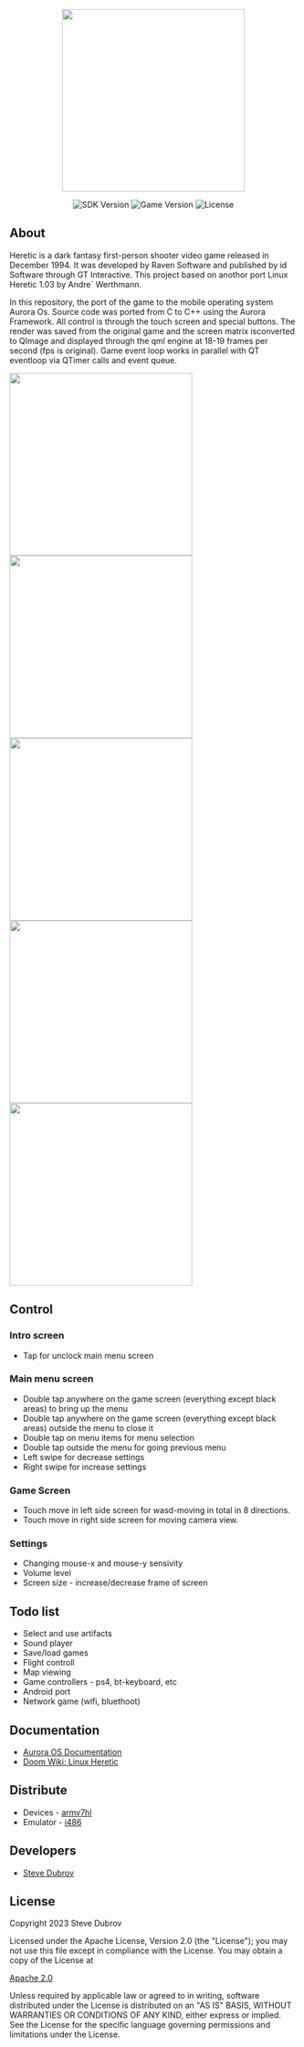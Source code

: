 <p align="center">
      <img src="https://github.com/Scaarj/heretic/assets/25565781/4a7a8432-c7fa-45d6-adc0-11dbae6558cc" width="320">
</p>

<p align="center">
   <img src="https://img.shields.io/badge/Sdk%20Version-4.0.2.89-green" alt="SDK Version">
   <img src="https://img.shields.io/badge/Game%20Version-1.0.42-blue" alt="Game Version">
   <img src="https://img.shields.io/badge/License-Apache%20License-yellow" alt="License">
</p>

## About

Heretic is a dark fantasy first-person shooter video game released in December 1994. It was developed by Raven Software and published by id Software through GT Interactive. This project based on anothor port Linux Heretic 1.03 by Andre` Werthmann.

In this repository, the port of the game to the mobile operating system Aurora Os. Source code was ported from C to C++ using the Aurora Framework. All control is through the touch screen and special buttons. The render was saved from the original game and the screen matrix is ​​converted to QImage and displayed through the qml engine at 18-19 frames per second (fps is original). Game event loop works in parallel with QT eventloop via QTimer calls and event queue.

<img src="https://github.com/Scaarj/heretic/assets/25565781/d3ef5398-3012-4304-bd94-3c37b71c006c" width="320">
<img src="https://github.com/Scaarj/heretic/assets/25565781/506740b9-40bd-4ed8-8e25-3d97fca96749" width="320">
<img src="https://github.com/Scaarj/heretic/assets/25565781/2a85ca27-1b28-4473-bff9-31e302265c3b" width="320">
<img src="https://github.com/Scaarj/heretic/assets/25565781/f827329e-8837-43a1-9118-ea2939d54798" width="320">

<img src="https://github.com/Scaarj/heretic/assets/25565781/5b4174ae-8d51-41a0-a161-dbc03b86f139" width="320">

## Control

### Intro screen
- Tap for unclock main menu screen
### Main menu screen
- Double tap anywhere on the game screen (everything except black areas) to bring up the menu
- Double tap anywhere on the game screen (everything except black areas) outside the menu to close it
- Double tap on menu items for menu selection
- Double tap outside the menu for going previous menu
- Left swipe for decrease settings
- Right swipe for increase settings
### Game Screen
- Touch move in left side screen for wasd-moving in total in 8 directions.
- Touch move in right side screen for moving camera view.

### Settings
- Changing mouse-x and mouse-y sensivity
- Volume level
- Screen size - increase/decrease frame of screen

## Todo list

- Select and use artifacts
- Sound player
- Save/load games
- Flight controll
- Map viewing
- Game controllers - ps4, bt-keyboard, etc
- Android port
- Network game (wifi, bluethoot)

## Documentation

- [Aurora OS Documentation](https://developer.auroraos.ru/doc/software_development/reference)
- [Doom Wiki: Linux Heretic](https://doomwiki.org/wiki/Linux_Heretic)

## Distribute

- Devices - [armv7hl](https://disk.yandex.ru/d/siIeMQ-0lSES-A)
- Emulator - [i486](https://disk.yandex.ru/d/9RVe8ZyXoeDY4w)

## Developers

- [Steve Dubrov](https://github.com/Scaarj)

## License

Copyright 2023 Steve Dubrov

Licensed under the Apache License, Version 2.0 (the "License");
you may not use this file except in compliance with the License.
You may obtain a copy of the License at

[Apache 2.0 ](http://www.apache.org/licenses/LICENSE-2.0)

Unless required by applicable law or agreed to in writing, software
distributed under the License is distributed on an "AS IS" BASIS,
WITHOUT WARRANTIES OR CONDITIONS OF ANY KIND, either express or implied.
See the License for the specific language governing permissions and
limitations under the License.
